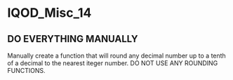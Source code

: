 # IQOD_Misc_14

## DO EVERYTHING MANUALLY

Manually create a function that will round any decimal number up to a tenth of a decimal to the nearest iteger number. DO NOT USE ANY ROUNDING FUNCTIONS.

